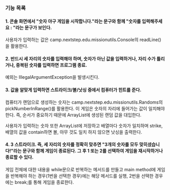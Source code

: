 ### 기능 목록

#### 1. 콘솔 화면에서 "숫자 야구 게임을 시작합니다."라는 문구와 함께 "숫자를 입력해주세요 : "라는 문구가 보인다.

사용자가 입력하는 값은 camp.nextstep.edu.missionutils.Console의 readLine()을 활용한다.

#### 2. 반드시 세 자리의 숫자를 입력해야 하며, 숫자가 아닌 값을 입력하거나, 자리 수가 틀리거나, 중복된 숫자를 입력하면 프로그램 종료. 
예외는 IllegalArgumentException을 발생시킨다.

#### 3. 값을 알맞게 입력하면 스트라이크/볼/낫싱 중에서 컴퓨터가 힌트를 준다.
컴퓨터가 랜덤으로 생성하는 숫자는 camp.nextstep.edu.missionutils.Randoms의 pickNumberInRange()를 활용한다.
이 게임은 숫자의 자리에 들어가는 값이 일치해야 한다. 즉, 순서가 중요하기 때문에 ArrayList에 생성된 랜덤 값을 대입한다.

사용자가 입력하는 숫자 또한 ArrayList에 저장하고 배열마다 숫자가 일치하며 strike, 배열의 값을 contain하면 볼, 아무 것도 일치 하지 않으면 낫싱을 출력한다.

#### 4. 3 스트라이크. 즉, 세 자리의 숫자를 정확히 맞추면 "3개의 숫자를 모두 맞히셨습니다!"라는 문구와 함께 게임이 종료된다. 그 후 1 또는 2를 선택하여 게임을 재시작하거나 종료할 수 있다.
게임 전체에 대한 내용을 while문으로 반복하는 메서드를 만들고 main method에 게임을 반복해야 하는 경우(1번을 선택한 경우)에는 해당 메서드를 실행, 2번을 선택한 경우에는 break;를 통해 게임을 종료한다.